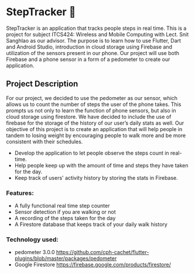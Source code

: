 # StepTracker 🐾
StepTracker is an application that tracks people steps in real time.
This is a project for subject ITCS424: Wireless and Mobile Computing with Lect. Snit Sanghlao as our advisor.
The purpose is to learn how to use Flutter, Dart and Android Studio, introduction in cloud storage using Firebase and utilization of the sensors present in our phone.
Our project will use both Firebase and a phone sensor in a form of a pedometer to create our application.

## Project Description
For our project, we decided to use the pedometer as our sensor, which allows us to count the number of steps the user of the phone takes.
This prompts us not only to learn the function of phone sensors, but also in cloud storage using firestore.
We have decided to include the use of firebase for the storage of the history of our user’s daily stats as well.
Our objective of this project is to create an application that will help people in tandem to losing weight by encouraging people to walk more and be more consistent with their schedules.
- Develop the application to let people observe the steps count in real-time.
- Help people keep up with the amount of time and steps they have taken for the day.
- Keep track of users' activity history by storing the stats in Firebase.

### Features:
- A fully functional real time step counter
- Sensor detection if you are walking or not
- A recording of the steps taken for the day
- A Firestore database that keeps track of your daily walk history

### Technology used:
- pedometer 3.0.0
https://github.com/cph-cachet/flutter-plugins/blob/master/packages/pedometer
- Google Firestore
https://firebase.google.com/products/firestore/
